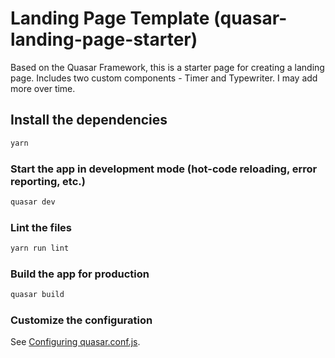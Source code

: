 # Landing Page Template (quasar-landing-page-starter)

Based on the Quasar Framework, this is a starter page for creating a landing page. Includes two custom components - Timer and Typewriter. I may add more over time.

## Install the dependencies

```bash
yarn
```

### Start the app in development mode (hot-code reloading, error reporting, etc.)

```bash
quasar dev
```

### Lint the files

```bash
yarn run lint
```

### Build the app for production

```bash
quasar build
```

### Customize the configuration

See [Configuring quasar.conf.js](https://quasar.dev/quasar-cli/quasar-conf-js).
